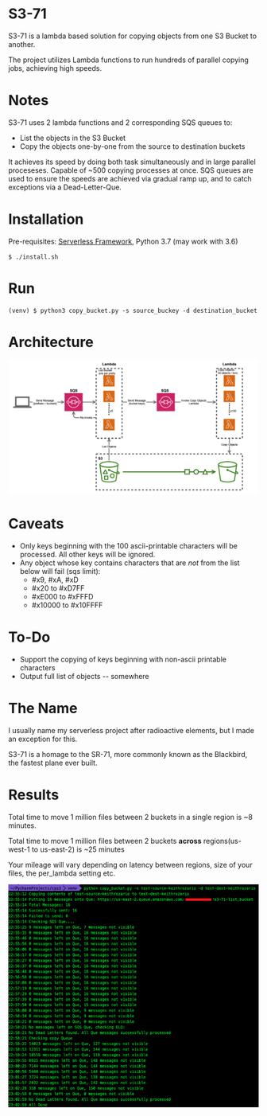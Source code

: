 # S3-71

S3-71 is a lambda based solution for copying objects from one S3 Bucket to another. 

The project utilizes Lambda functions to run hundreds of parallel copying jobs, achieving high speeds.

# Notes

S3-71 uses 2 lambda functions and 2 corresponding SQS queues to:
* List the objects in the S3 Bucket
* Copy the objects one-by-one from the source to destination buckets

It achieves its speed by doing both task simultaneously and in large parallel proceseses. Capable of ~500 copying processes at once.
SQS queues are used to ensure the speeds are achieved via gradual ramp up, and to catch exceptions via a Dead-Letter-Que.

# Installation

Pre-requisites: [Serverless Framework](https://serverless.com/), Python 3.7 (may work with 3.6)

    $ ./install.sh

# Run

    (venv) $ python3 copy_bucket.py -s source_buckey -d destination_bucket

# Architecture
![architecture](/screenshots/s3-71-Architecture.png)
    
# Caveats

* Only keys beginning with the 100 ascii-printable characters will be processed. All other keys will be ignored.
* Any object whose key contains characters that are *not* from the list below will fail (sqs limit):
    * \#x9, \#xA, #xD
    * \#x20 to #xD7FF
    * \#xE000 to #xFFFD
    * \#x10000 to #x10FFFF

# To-Do

* Support the copying of keys beginning with non-ascii printable characters
* Output full list of objects -- somewhere

# The Name

I usually name my serverless project after radioactive elements, but I made an exception for this.

S3-71 is a homage to the SR-71, more commonly known as the Blackbird, the fastest plane ever built.

# Results

Total time to move 1 million files between 2 buckets in a single region is ~8 minutes.

Total time to move 1 million files between 2 buckets **across** regions(us-west-1 to us-east-2) is ~25 minutes

Your mileage will vary depending on latency between regions, size of your files, the per_lambda setting etc.

![results](/screenshots/results_1_million_files.png)

